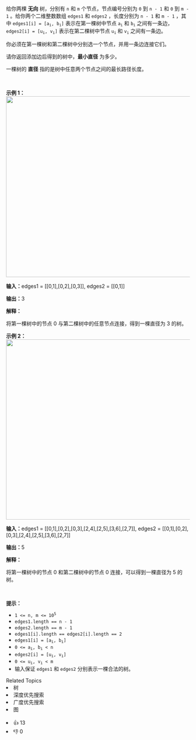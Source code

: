 <p>给你两棵 <strong>无向</strong>&nbsp;树，分别有&nbsp;<code>n</code> 和&nbsp;<code>m</code>&nbsp;个节点，节点编号分别为&nbsp;<code>0</code>&nbsp;到&nbsp;<code>n - 1</code>&nbsp;和&nbsp;<code>0</code>&nbsp;到&nbsp;<code>m - 1</code>&nbsp;。给你两个二维整数数组&nbsp;<code>edges1</code> 和&nbsp;<code>edges2</code>&nbsp;，长度分别为&nbsp;<code>n - 1</code> 和&nbsp;<code>m - 1</code>&nbsp;，其中&nbsp;<code>edges1[i] = [a<sub>i</sub>, b<sub>i</sub>]</code>&nbsp;表示在第一棵树中节点&nbsp;<code>a<sub>i</sub></code> 和&nbsp;<code>b<sub>i</sub></code>&nbsp;之间有一条边，<code>edges2[i] = [u<sub>i</sub>, v<sub>i</sub>]</code>&nbsp;表示在第二棵树中节点&nbsp;<code>u<sub>i</sub></code> 和&nbsp;<code>v<sub>i</sub></code>&nbsp;之间有一条边。</p>

<p>你必须在第一棵树和第二棵树中分别选一个节点，并用一条边连接它们。</p>

<p>请你返回添加边后得到的树中，<strong>最小直径</strong>&nbsp;为多少。</p>

<p>一棵树的 <strong>直径</strong>&nbsp;指的是树中任意两个节点之间的最长路径长度。</p>

<p>&nbsp;</p>

<p><b>示例 1：</b><img alt="" src="https://assets.leetcode.com/uploads/2024/04/22/example11-transformed.png" style="width: 1000px; height: 494px;" /></p>

<div class="example-block"> 
 <p><span class="example-io"><b>输入：</b>edges1 = [[0,1],[0,2],[0,3]], edges2 = [[0,1]]</span></p> 
</div>

<p><span class="example-io"><b>输出：</b>3</span></p>

<p><strong>解释：</strong></p>

<p>将第一棵树中的节点 0 与第二棵树中的任意节点连接，得到一棵直径为 3 的树。</p>

<p><strong class="example">示例 2：<img alt="" src="https://assets.leetcode.com/uploads/2024/04/22/example211.png" style="width: 1000px; height: 492px;" /></strong></p>

<div class="example-block"> 
 <p><span class="example-io"><b>输入：</b>edges1 = [[0,1],[0,2],[0,3],[2,4],[2,5],[3,6],[2,7]], edges2 = [[0,1],[0,2],[0,3],[2,4],[2,5],[3,6],[2,7]]</span></p> 
</div>

<p><span class="example-io"><b>输出：</b>5</span></p>

<p><strong>解释：</strong></p>

<p>将第一棵树中的节点 0 和第二棵树中的节点 0 连接，可以得到一棵直径为 5 的树。</p>

<p>&nbsp;</p>

<p><strong>提示：</strong></p>

<ul> 
 <li><code>1 &lt;= n, m &lt;= 10<sup>5</sup></code></li> 
 <li><code>edges1.length == n - 1</code></li> 
 <li><code>edges2.length == m - 1</code></li> 
 <li><code>edges1[i].length == edges2[i].length == 2</code></li> 
 <li><code>edges1[i] = [a<sub>i</sub>, b<sub>i</sub>]</code></li> 
 <li><code>0 &lt;= a<sub>i</sub>, b<sub>i</sub> &lt; n</code></li> 
 <li><code>edges2[i] = [u<sub>i</sub>, v<sub>i</sub>]</code></li> 
 <li><code>0 &lt;= u<sub>i</sub>, v<sub>i</sub> &lt; m</code></li> 
 <li>输入保证&nbsp;<code>edges1</code> 和&nbsp;<code>edges2</code>&nbsp;分别表示一棵合法的树。</li> 
</ul>

<div><div>Related Topics</div><div><li>树</li><li>深度优先搜索</li><li>广度优先搜索</li><li>图</li></div></div><br><div><li>👍 13</li><li>👎 0</li></div>